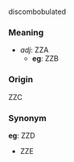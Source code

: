 discombobulated
### Meaning
+ _adj_: ZZA
	+ __eg__: ZZB

### Origin

ZZC

### Synonym

__eg__: ZZD

+ ZZE



